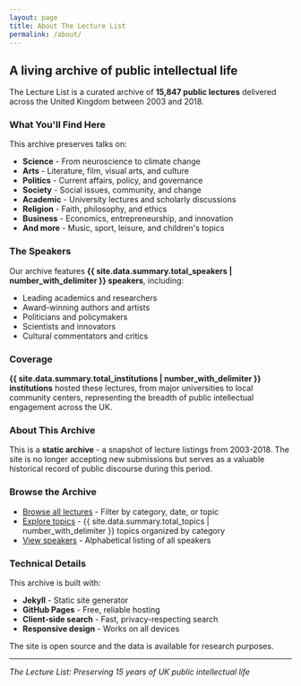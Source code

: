 ```yaml
---
layout: page
title: About The Lecture List
permalink: /about/
---
```


## A living archive of public intellectual life

The Lecture List is a curated archive of **<span id="lecture-count">15,847</span> public lectures** delivered across the United Kingdom between 2003 and 2018.

### What You'll Find Here

This archive preserves talks on:

- **Science** - From neuroscience to climate change
- **Arts** - Literature, film, visual arts, and culture
- **Politics** - Current affairs, policy, and governance  
- **Society** - Social issues, community, and change
- **Academic** - University lectures and scholarly discussions
- **Religion** - Faith, philosophy, and ethics
- **Business** - Economics, entrepreneurship, and innovation
- **And more** - Music, sport, leisure, and children's topics

### The Speakers

Our archive features **{{ site.data.summary.total_speakers | number_with_delimiter }} speakers**, including:

- Leading academics and researchers
- Award-winning authors and artists
- Politicians and policymakers
- Scientists and innovators
- Cultural commentators and critics

### Coverage

**{{ site.data.summary.total_institutions | number_with_delimiter }} institutions** hosted these lectures, from major universities to local community centers, representing the breadth of public intellectual engagement across the UK.

### About This Archive

This is a **static archive** - a snapshot of lecture listings from 2003-2018. The site is no longer accepting new submissions but serves as a valuable historical record of public discourse during this period.

### Browse the Archive

- [Browse all lectures](/browse/) - Filter by category, date, or topic
- [Explore topics](/topics/) - {{ site.data.summary.total_topics | number_with_delimiter }} topics organized by category
- [View speakers](/speakers/) - Alphabetical listing of all speakers

### Technical Details

This archive is built with:
- **Jekyll** - Static site generator
- **GitHub Pages** - Free, reliable hosting
- **Client-side search** - Fast, privacy-respecting search
- **Responsive design** - Works on all devices

The site is open source and the data is available for research purposes.

---

*The Lecture List: Preserving 15 years of UK public intellectual life*

